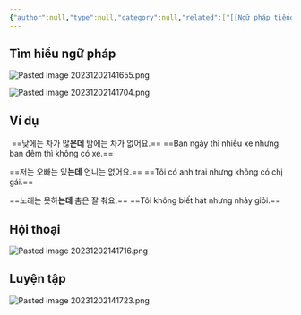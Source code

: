 ```yaml
---
{"author":null,"type":null,"category":null,"related":["[[Ngữ pháp tiếng Hàn (sơ cấp)]]"],"word-count":null,"dg-publish":true,"dg-hide":true,"tags":null,"deck":"korean_grammar","anki tags":null,"title":"kr_grammar","permalink":"/1-project/ngoai-ngu/tieng-han/ngu-phap-tieng-han/1-so-cap/4-av-1/","hide":true,"dgPassFrontmatter":true}
---
```


## Tìm hiểu ngữ pháp

![Pasted image 20231202141655.png](/img/user/4.%20RESOURCE/attachments/Pasted%20image%2020231202141655.png)

![Pasted image 20231202141704.png](/img/user/4.%20RESOURCE/attachments/Pasted%20image%2020231202141704.png)

## Ví dụ
﻿
==낮에는 차가 많**은데** 밤에는 차가 없어요.==
==Ban ngày thì nhiều xe nhưng ban đêm thì không có xe.==
<!--ID: 1701494643169-->


==저는 오빠는 있**는데** 언니는 없어요.==
==Tôi có anh trai nhưng không có chị gái.==
<!--ID: 1701494643177-->


==노래는 못하**는데** 춤은 잘 춰요.==
==Tôi không biết hát nhưng nhảy giỏi.==
<!--ID: 1701494643184-->



## Hội thoại

![Pasted image 20231202141716.png](/img/user/4.%20RESOURCE/attachments/Pasted%20image%2020231202141716.png)

## Luyện tập

![Pasted image 20231202141723.png](/img/user/4.%20RESOURCE/attachments/Pasted%20image%2020231202141723.png)